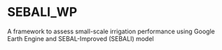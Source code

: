 # SEBALI_WP
A framework to assess small-scale irrigation performance using Google Earth Engine and SEBAL-Improved (SEBALI) model 
